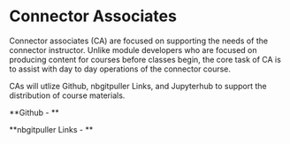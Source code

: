 # Connector Associates

Connector associates \(CA\) are focused on supporting the needs of the connector instructor. Unlike module developers who are focused on producing content for courses before classes begin, the core task of CA is to assist with day to day operations of the connector course.

CAs will utlize Github, nbgitpuller Links, and Jupyterhub to support the distribution of course materials.

**Github - **

**nbgitpuller Links -  **

